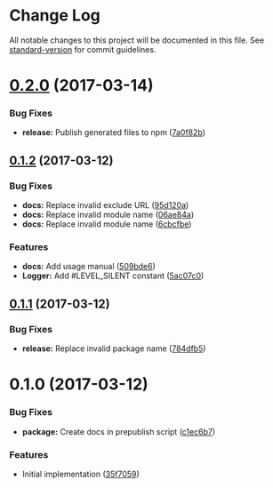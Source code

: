 # Change Log

All notable changes to this project will be documented in this file. See [standard-version](https://github.com/conventional-changelog/standard-version) for commit guidelines.

<a name="0.2.0"></a>
# [0.2.0](https://github.com/ls-age/logger/compare/v0.1.2...v0.2.0) (2017-03-14)


### Bug Fixes

* **release:** Publish generated files to npm ([7a0f82b](https://github.com/ls-age/logger/commit/7a0f82b))



<a name="0.1.2"></a>
## [0.1.2](https://github.com/ls-age/logger/compare/v0.1.1...v0.1.2) (2017-03-12)


### Bug Fixes

* **docs:** Replace invalid exclude URL ([95d120a](https://github.com/ls-age/logger/commit/95d120a))
* **docs:** Replace invalid module name ([06ae84a](https://github.com/ls-age/logger/commit/06ae84a))
* **docs:** Replace invalid module name ([6cbcfbe](https://github.com/ls-age/logger/commit/6cbcfbe))


### Features

* **docs:** Add usage manual ([509bde6](https://github.com/ls-age/logger/commit/509bde6))
* **Logger:** Add #LEVEL_SILENT constant ([5ac07c0](https://github.com/ls-age/logger/commit/5ac07c0))



<a name="0.1.1"></a>
## [0.1.1](https://github.com/ls-age/logger/compare/v0.1.0...v0.1.1) (2017-03-12)


### Bug Fixes

* **release:** Replace invalid package name ([784dfb5](https://github.com/ls-age/logger/commit/784dfb5))



<a name="0.1.0"></a>
# 0.1.0 (2017-03-12)


### Bug Fixes

* **package:** Create docs in prepublish script ([c1ec6b7](https://github.com/ls-age/logger/commit/c1ec6b7))


### Features

* Initial implementation ([35f7059](https://github.com/ls-age/logger/commit/35f7059))
